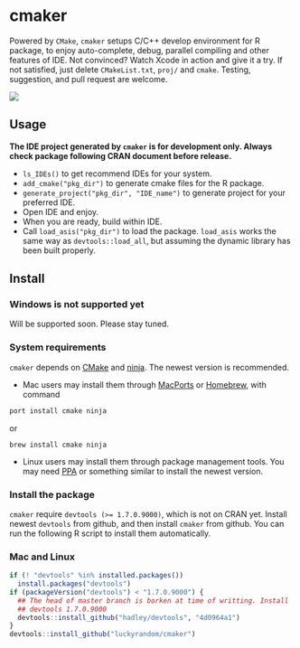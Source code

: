 # cmaker

Powered by `CMake`, `cmaker` setups C/C++ develop environment for R
package, to enjoy auto-complete, debug, parallel compiling and other
features of IDE. Not convinced? Watch Xcode in action and give it a
try. If not satisfied, just delete `CMakeList.txt`, `proj/` and
`cmake`. Testing, suggestion, and pull request are welcome.

![](https://raw.githubusercontent.com/luckyrandom/cmaker/master-src/gifs/xcode-rcpp.gif)

## Usage

__The IDE project generated by `cmaker` is for development
only. Always check package following CRAN document before release.__
- `ls_IDEs()` to get recommend IDEs for your system.
- `add_cmake("pkg_dir")` to generate cmake files for the R package.
- `generate_project("pkg_dir", "IDE_name")` to generate project for your preferred IDE.
- Open IDE and enjoy.
- When you are ready, build within IDE.
- Call `load_asis("pkg_dir")` to load the package. `load_asis` works
  the same way as `devtools::load_all`, but assuming the dynamic
  library has been built properly.

## Install

### Windows is not supported yet
Will be supported soon. Please stay tuned.

### System requirements

`cmaker` depends on [CMake](http://www.cmake.org) and
[ninja](https://martine.github.io/ninja/). The newest version is
recommended.

- Mac users may install them
through [MacPorts](https://www.macports.org/) or
[Homebrew](http://brew.sh/), with command
```bash
port install cmake ninja
```
or
```
brew install cmake ninja
```
- Linux users may install them through package management tools. You
  may need [PPA](https://launchpad.net/ubuntu/+ppas) or something similar to install the newest version.

### Install the package

`cmaker` require `devtools (>= 1.7.0.9000)`, which is not on CRAN
yet. Install newest `devtools` from github, and then install `cmaker`
from github. You can run the following R script to install them
automatically.

### Mac and Linux
```r
if (! "devtools" %in% installed.packages())
  install.packages("devtools")
if (packageVersion("devtools") < "1.7.0.9000") {
  ## The head of master branch is borken at time of writting. Install
  ## devtools 1.7.0.9000
  devtools::install_github("hadley/devtools", "4d0964a1")
}
devtools::install_github("luckyrandom/cmaker")
```
